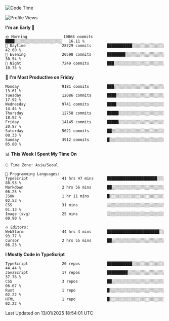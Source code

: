 <!--START_SECTION:waka-->
![Code Time](http://img.shields.io/badge/Code%20Time-7%2C214%20hrs%2011%20mins-blue)

![Profile Views](http://img.shields.io/badge/Profile%20Views-0-blue)

**I'm an Early 🐤** 

```text
🌞 Morning                10868 commits       ████░░░░░░░░░░░░░░░░░░░░░   16.11 % 
🌆 Daytime                28729 commits       ███████████░░░░░░░░░░░░░░   42.60 % 
🌃 Evening                20598 commits       ████████░░░░░░░░░░░░░░░░░   30.54 % 
🌙 Night                  7249 commits        ███░░░░░░░░░░░░░░░░░░░░░░   10.75 % 
```
📅 **I'm Most Productive on Friday** 

```text
Monday                   9181 commits        ███░░░░░░░░░░░░░░░░░░░░░░   13.61 % 
Tuesday                  12086 commits       ████░░░░░░░░░░░░░░░░░░░░░   17.92 % 
Wednesday                9741 commits        ████░░░░░░░░░░░░░░░░░░░░░   14.44 % 
Thursday                 12758 commits       █████░░░░░░░░░░░░░░░░░░░░   18.92 % 
Friday                   14145 commits       █████░░░░░░░░░░░░░░░░░░░░   20.97 % 
Saturday                 5621 commits        ██░░░░░░░░░░░░░░░░░░░░░░░   08.33 % 
Sunday                   3912 commits        █░░░░░░░░░░░░░░░░░░░░░░░░   05.80 % 
```


📊 **This Week I Spent My Time On** 

```text
🕑︎ Time Zone: Asia/Seoul

💬 Programming Languages: 
TypeScript               41 hrs 47 mins      ██████████████████████░░░   88.93 % 
Markdown                 2 hrs 56 mins       ██░░░░░░░░░░░░░░░░░░░░░░░   06.25 % 
JSON                     1 hr 11 mins        █░░░░░░░░░░░░░░░░░░░░░░░░   02.53 % 
CSS                      31 mins             ░░░░░░░░░░░░░░░░░░░░░░░░░   01.13 % 
Image (svg)              25 mins             ░░░░░░░░░░░░░░░░░░░░░░░░░   00.90 % 

🔥 Editors: 
WebStorm                 44 hrs 4 mins       ███████████████████████░░   93.77 % 
Cursor                   2 hrs 55 mins       ██░░░░░░░░░░░░░░░░░░░░░░░   06.23 % 
```

**I Mostly Code in TypeScript** 

```text
TypeScript               20 repos            ███████████░░░░░░░░░░░░░░   44.44 % 
JavaScript               17 repos            █████████░░░░░░░░░░░░░░░░   37.78 % 
CSS                      3 repos             ██░░░░░░░░░░░░░░░░░░░░░░░   06.67 % 
Rust                     1 repo              █░░░░░░░░░░░░░░░░░░░░░░░░   02.22 % 
HTML                     1 repo              █░░░░░░░░░░░░░░░░░░░░░░░░   02.22 % 
```




 Last Updated on 13/01/2025 18:54:01 UTC
<!--END_SECTION:waka-->
